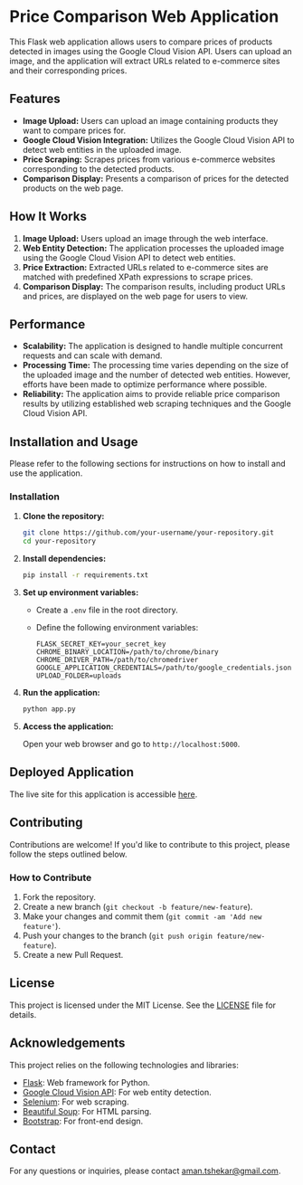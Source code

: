# Price Comparison Web Application

This Flask web application allows users to compare prices of products detected in images using the Google Cloud Vision API. Users can upload an image, and the application will extract URLs related to e-commerce sites and their corresponding prices.

## Features

- **Image Upload:** Users can upload an image containing products they want to compare prices for.
- **Google Cloud Vision Integration:** Utilizes the Google Cloud Vision API to detect web entities in the uploaded image.
- **Price Scraping:** Scrapes prices from various e-commerce websites corresponding to the detected products.
- **Comparison Display:** Presents a comparison of prices for the detected products on the web page.

## How It Works

1. **Image Upload:** Users upload an image through the web interface.
2. **Web Entity Detection:** The application processes the uploaded image using the Google Cloud Vision API to detect web entities.
3. **Price Extraction:** Extracted URLs related to e-commerce sites are matched with predefined XPath expressions to scrape prices.
4. **Comparison Display:** The comparison results, including product URLs and prices, are displayed on the web page for users to view.

## Performance

- **Scalability:** The application is designed to handle multiple concurrent requests and can scale with demand.
- **Processing Time:** The processing time varies depending on the size of the uploaded image and the number of detected web entities. However, efforts have been made to optimize performance where possible.
- **Reliability:** The application aims to provide reliable price comparison results by utilizing established web scraping techniques and the Google Cloud Vision API.

## Installation and Usage

Please refer to the following sections for instructions on how to install and use the application.

### Installation

1. **Clone the repository:**

    ```bash
    git clone https://github.com/your-username/your-repository.git
    cd your-repository
    ```

2. **Install dependencies:**

    ```bash
    pip install -r requirements.txt
    ```

3. **Set up environment variables:**

    - Create a `.env` file in the root directory.
    - Define the following environment variables:

        ```plaintext
        FLASK_SECRET_KEY=your_secret_key
        CHROME_BINARY_LOCATION=/path/to/chrome/binary
        CHROME_DRIVER_PATH=/path/to/chromedriver
        GOOGLE_APPLICATION_CREDENTIALS=/path/to/google_credentials.json
        UPLOAD_FOLDER=uploads
        ```

4. **Run the application:**

    ```bash
    python app.py
    ```

5. **Access the application:**

    Open your web browser and go to `http://localhost:5000`.

## Deployed Application

The live site for this application is accessible [here](https://price-comparison-site-3.onrender.com).

## Contributing

Contributions are welcome! If you'd like to contribute to this project, please follow the steps outlined below.

### How to Contribute

1. Fork the repository.
2. Create a new branch (`git checkout -b feature/new-feature`).
3. Make your changes and commit them (`git commit -am 'Add new feature'`).
4. Push your changes to the branch (`git push origin feature/new-feature`).
5. Create a new Pull Request.

## License

This project is licensed under the MIT License. See the [LICENSE](LICENSE) file for details.

## Acknowledgements

This project relies on the following technologies and libraries:

- [Flask](https://flask.palletsprojects.com/): Web framework for Python.
- [Google Cloud Vision API](https://cloud.google.com/vision): For web entity detection.
- [Selenium](https://www.selenium.dev/): For web scraping.
- [Beautiful Soup](https://www.crummy.com/software/BeautifulSoup/): For HTML parsing.
- [Bootstrap](https://getbootstrap.com/): For front-end design.

## Contact

For any questions or inquiries, please contact [aman.tshekar@gmail.com](mailto:aman.tshekar@gmail.com).
